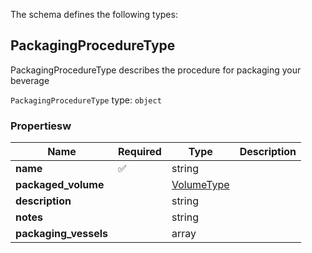 The schema defines the following types:

## PackagingProcedureType 

PackagingProcedureType describes the procedure for packaging your beverage

`PackagingProcedureType` type: `object`

### Propertiesw

|Name|Required|Type|Description|
|--|--|--|--|
| **name** | :white_check_mark: | string|  |
| **packaged_volume** |  | [VolumeType](measureable_units.json.md#volumetype)|  |
| **description** |  | string|  |
| **notes** |  | string|  |
| **packaging_vessels** |  | array|  |

